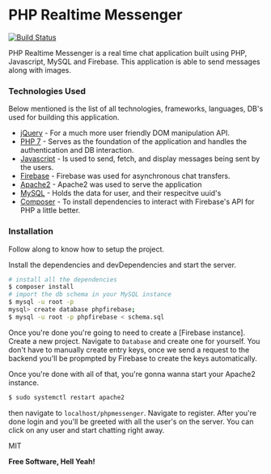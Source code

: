 # PHP Realtime Messenger

[![Build Status](https://travis-ci.org/joemccann/dillinger.svg?branch=master)](https://travis-ci.org/joemccann/dillinger)

PHP Realtime Messenger is a real time chat application built using PHP, Javascript, MySQL and Firebase. This application is able to send messages along with images.

### Technologies Used 
Below mentioned is the list of all technologies, frameworks, languages, DB's used for building this application.

* [jQuery] - For a much more user friendly DOM manipulation API.
* [PHP 7] - Serves as the foundation of the application and handles the authentication and DB interaction.
* [Javascript] - Is used to send, fetch, and display messages being sent by the users.
* [Firebase] - Firebase was used for asynchronous chat transfers. 
* [Apache2] - Apache2 was used to serve the application
* [MySQL] - Holds the data for user, and their respecitve uuid's
* [Composer] - To install dependencies to interact with Firebase's API for PHP a little better.


### Installation
Follow along to know how to setup the project.

Install the dependencies and devDependencies and start the server.

```sh
# install all the dependencies
$ composer install 
# import the db schema in your MySQL instance
$ mysql -u root -p 
mysql> create database phpfirebase; 
$ mysql -u root -p phpfirebase < schema.sql
```
Once you're done you're going to need to create a [Firebase instance].
Create a new project. Navigate to `Database` and create one for yourself. You don't have to manually create entry keys, once we send a request to the backend you'll be propmpted by Firebase to create the keys automatically.

Once you're done with all of that, you're gonna wanna start your Apache2 instance.

```sh
$ sudo systemctl restart apache2
```

then navigate to `localhost/phpmessenger`. Navigate to register. After you're done login and you'll be greeted with all the user's on the server. You can click on any user and start chatting right away.

MIT


**Free Software, Hell Yeah!**

[//]: # (These are reference links used in the body of this note and get stripped out when the markdown processor does its job. There is no need to format nicely because it shouldn't be seen. Thanks SO - http://stackoverflow.com/questions/4823468/store-comments-in-markdown-syntax)


   [jQuery]: <https://jquery.com/>
   [git-repo-url]: <https://github.com/joemccann/dillinger.git>
   [PHP 7]: <https://www.php.net/manual/en/migration70.new-features.php>
   [Javascript]: <https://javascript.info/>
   [Firebase]: <https://firebase.google.com/>
   [Apache2]: <https://httpd.apache.org/>
   [MySQL]: <https://www.mysql.com/>
   [Composer]: <https://getcomposer.org/>
  

